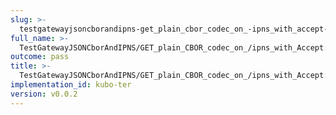 ```yaml
---
slug: >-
  testgatewayjsoncborandipns-get_plain_cbor_codec_on_-ipns_with_accept-_text-html_returns_html_(dag-index-html)-header_cache-control
full_name: >-
  TestGatewayJSONCborAndIPNS/GET_plain_CBOR_codec_on_/ipns_with_Accept:_text/html_returns_HTML_(dag-index-html)/Header_Cache-Control
outcome: pass
title: >-
  TestGatewayJSONCborAndIPNS/GET_plain_CBOR_codec_on_/ipns_with_Accept:_text/html_returns_HTML_(dag-index-html)/Header_Cache-Control
implementation_id: kubo-ter
version: v0.0.2
---
```


